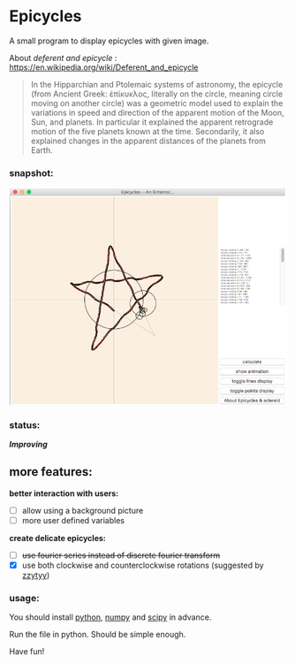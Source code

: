 Epicycles
============

A small program to display epicycles with given image.

About *deferent and epicycle* : <https://en.wikipedia.org/wiki/Deferent_and_epicycle>

> In the Hipparchian and Ptolemaic systems of astronomy, the epicycle (from Ancient Greek: ἐπίκυκλος, literally on the circle, meaning circle moving on another circle) was a geometric model used to explain the variations in speed and direction of the apparent motion of the Moon, Sun, and planets. In particular it explained the apparent retrograde motion of the five planets known at the time. Secondarily, it also explained changes in the apparent distances of the planets from Earth.


### snapshot:

![snapshot](snapshot.png)

### status:

***Improving***

more features:
------------

**better interaction with users:**

* [ ] allow using a background picture
* [ ] more user defined variables

**create delicate epicycles:**

* [ ] <s>use fourier series instead of discrete fourier transform</s>
* [x] use both clockwise and counterclockwise rotations (suggested by [zzytyy](https://github.com/zzyztyy))

### usage:
You should install [python](https://www.python.org), [numpy](http://www.numpy.org) and [scipy](http://www.scipy.org) in advance.

Run the file in python. Should be simple enough.

Have fun!
